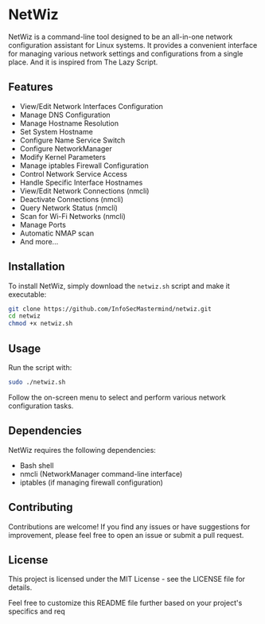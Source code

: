 # NetWiz

NetWiz is a command-line tool designed to be an all-in-one network configuration assistant for Linux systems. It provides a convenient interface for managing various network settings and configurations from a single place.
And it is inspired from The Lazy Script.

## Features

- View/Edit Network Interfaces Configuration
- Manage DNS Configuration
- Manage Hostname Resolution
- Set System Hostname
- Configure Name Service Switch
- Configure NetworkManager
- Modify Kernel Parameters
- Manage iptables Firewall Configuration
- Control Network Service Access
- Handle Specific Interface Hostnames
- View/Edit Network Connections (nmcli)
- Deactivate Connections (nmcli)
- Query Network Status (nmcli)
- Scan for Wi-Fi Networks (nmcli)
- Manage Ports
- Automatic NMAP scan
- And more...

## Installation

To install NetWiz, simply download the `netwiz.sh` script and make it executable:

```bash
git clone https://github.com/InfoSecMastermind/netwiz.git
cd netwiz
chmod +x netwiz.sh
```

## Usage
Run the script with:
```bash
sudo ./netwiz.sh
```
Follow the on-screen menu to select and perform various network configuration tasks.

## Dependencies
NetWiz requires the following dependencies:

- Bash shell
- nmcli (NetworkManager command-line interface)
- iptables (if managing firewall configuration)

## Contributing
Contributions are welcome! If you find any issues or have suggestions for improvement, please feel free to open an issue or submit a pull request.

## License
This project is licensed under the MIT License - see the LICENSE file for details.

Feel free to customize this README file further based on your project's specifics and req
